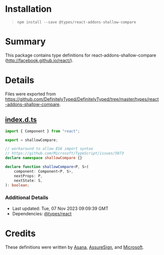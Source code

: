 # Installation
> `npm install --save @types/react-addons-shallow-compare`

# Summary
This package contains type definitions for react-addons-shallow-compare (http://facebook.github.io/react/).

# Details
Files were exported from https://github.com/DefinitelyTyped/DefinitelyTyped/tree/master/types/react-addons-shallow-compare.
## [index.d.ts](https://github.com/DefinitelyTyped/DefinitelyTyped/tree/master/types/react-addons-shallow-compare/index.d.ts)
````ts
import { Component } from "react";

export = shallowCompare;

// workaround to allow ES6 import syntax
// https://github.com/Microsoft/TypeScript/issues/5073
declare namespace shallowCompare {}

declare function shallowCompare<P, S>(
    component: Component<P, S>,
    nextProps: P,
    nextState: S,
): boolean;

````

### Additional Details
 * Last updated: Tue, 07 Nov 2023 09:09:39 GMT
 * Dependencies: [@types/react](https://npmjs.com/package/@types/react)

# Credits
These definitions were written by [Asana](https://asana.com), [AssureSign](http://www.assuresign.com), and [Microsoft](https://microsoft.com).
